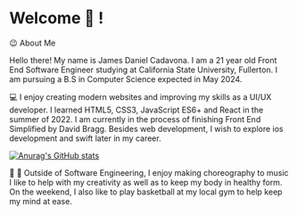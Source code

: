 # Welcome :wave: !

:wink: About Me

Hello there! My name is James Daniel Cadavona. I am a 21 year old Front End Software Engineer studying at California State University, Fullerton. I am pursuing a B.S in Computer Science expected in May 2024.

:computer: I enjoy creating modern websites and improving my skills as a UI/UX developer. I learned HTML5, CSS3, JavaScript ES6+ and React in the summer of 2022. I am currently in the process of finishing Front End Simplified by David Bragg. Besides web development, I wish to explore ios development and swift later in my career.

[![Anurag's GitHub stats](https://github-readme-stats.vercel.app/api?Jameboyyy=anuraghazra)](https://github.com/anuraghazra/github-readme-stats)

:dancers: :basketball: Outside of Software Engineering, I enjoy making choreography to music I like to help with my creativity as well as to keep my body in healthy form. On the weekend, I also like to play basketball at my local gym to help keep my mind at ease.
